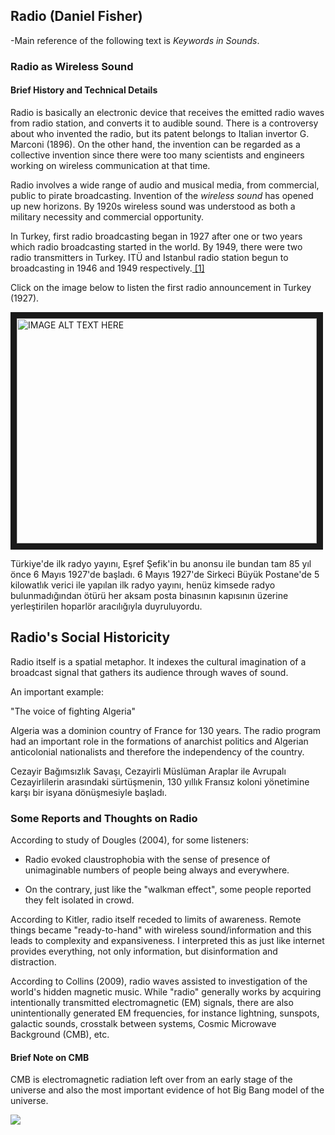 ## Radio (Daniel Fisher)

-Main reference of the following text is *Keywords in Sounds*.

### Radio as Wireless Sound

#### Brief History and Technical Details

Radio is basically an electronic device that receives the emitted radio waves from radio station, and converts it to audible sound. There is a controversy about who invented the radio, but its patent belongs to Italian invertor G. Marconi (1896). On the other hand, the invention can be regarded as a collective invention since there were too many scientists and engineers working on wireless communication at that time.

Radio involves a wide range of audio and musical media, from commercial, public to pirate broadcasting. Invention of the *wireless sound* has opened up new horizons. By 1920s wireless sound was understood as both a military necessity and commercial opportunity.

In Turkey, first radio broadcasting began in 1927 after one or two years which radio broadcasting started in the world. By 1949, there were two radio transmitters in Turkey. ITÜ and Istanbul radio station begun to broadcasting in 1946 and 1949 respectively.[ [1] ](http://iletisim.ieu.edu.tr/flows/?p=1143) 

Click on the image below to listen the first radio announcement in Turkey (1927).

<a href="http://www.youtube.com/watch?feature=player_embedded&v=EB8wIR6RA40
" target="_blank"><img src="http://img.youtube.com/vi/EB8wIR6RA40/0.jpg" 
alt="IMAGE ALT TEXT HERE" width="480" height="360" border="10" /></a>

Türkiye'de ilk radyo yayını, Eşref Şefik'in bu anonsu ile bundan tam 85 yıl önce 6 Mayıs 1927'de başladı. 6 Mayıs 1927'de Sirkeci Büyük Postane'de 5 kilowatlık verici ile yapılan ilk radyo yayını, henüz kimsede radyo bulunmadığından ötürü her aksam posta binasının kapısının üzerine yerleştirilen hoparlör aracılığıyla duyruluyordu.

## Radio's Social Historicity

Radio itself is a spatial metaphor. It indexes the cultural imagination of a broadcast signal that gathers its audience through waves of sound.

An important example:

"The voice of fighting Algeria" 

Algeria was a dominion country of France for 130 years. The radio program had an important role in the formations of anarchist politics and Algerian anticolonial nationalists and therefore the independency of the country.

Cezayir Bağımsızlık Savaşı, Cezayirli Müslüman Araplar ile Avrupalı Cezayirlilerin arasındaki sürtüşmenin, 130 yıllık Fransız koloni yönetimine karşı bir isyana dönüşmesiyle başladı.

### Some Reports and Thoughts on Radio

According to study of Dougles (2004), for some listeners:

- Radio evoked claustrophobia with the sense of presence of unimaginable numbers of people being always and everywhere.

- On the contrary, just like the "walkman effect", some people reported they felt isolated in crowd.

According to Kitler, radio itself receded to limits of awareness. Remote things became "ready-to-hand" with wireless sound/information and this leads to complexity and expansiveness. I interpreted this as just like internet provides everything, not only information, but disinformation and distraction.

According to Collins (2009), radio waves assisted to investigation of the world's hidden magnetic music. While "radio" generally works by acquiring intentionally transmitted electromagnetic (EM) signals, there are also unintentionally generated EM frequencies, for instance lightning, sunspots, galactic sounds, crosstalk between systems, Cosmic Microwave Background (CMB), etc.

#### Brief Note on CMB

CMB is electromagnetic radiation left over from an early stage of the universe and also the most important evidence of hot Big Bang model of the universe.

![](http://www.bigbangcentral.com/images/planck_2013.jpg)




